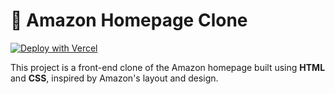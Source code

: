 # 🛒 Amazon Homepage Clone

[![Deploy with Vercel](https://vercel.com/button)](https://amazon-clone-gold-zeta.vercel.app/)

This project is a front-end clone of the Amazon homepage built using **HTML** and **CSS**, inspired by Amazon's layout and design.
